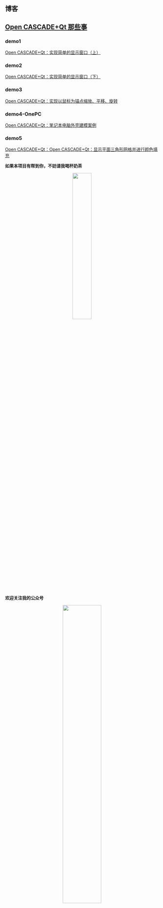 ## 博客

## [Open CASCADE+Qt 那些事](https://blog.csdn.net/qq_41666999/category_12712785.html)

### demo1

[Open CASCADE+Qt：实现简单的显示窗口（上）](https://blog.csdn.net/qq_41666999/article/details/140003336)

### demo2

[Open CASCADE+Qt：实现简单的显示窗口（下）](https://blog.csdn.net/qq_41666999/article/details/140003480)

### demo3

[Open CASCADE+Qt：实现以鼠标为锚点缩放、平移、旋转](https://blog.csdn.net/qq_41666999/article/details/140003571)

### demo4-OnePC

[Open CASCADE+Qt：笔记本电脑外壳建模案例](https://blog.csdn.net/qq_41666999/article/details/140003637)

### demo5

[Open CASCADE+Qt：Open CASCADE+Qt：显示平面三角形网格并进行颜色填充]()

**如果本项目有帮到你，不妨请我喝杯奶茶**

<p align="center">
<img src="https://gitee.com/YoHen-Fu/ip-matrix/raw/master/figures/%E6%88%91%E7%9A%84%E6%94%B6%E6%AC%BE%E7%A0%81-%E5%BE%AE%E4%BF%A1.png" width="35%">
</p>

**欢迎关注我的公众号**

<p align="center">
<img src="https://gitee.com/YoHen-Fu/ip-matrix/raw/master/figures/%E6%88%91%E7%9A%84%E5%85%AC%E4%BC%97%E5%8F%B7.png" width="50%">
</p>

